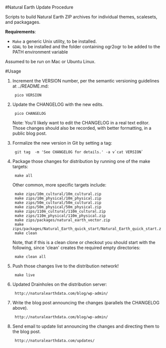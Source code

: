 #Natural Earth Update Procedure

Scripts to build Natural Earth ZIP archives for individual themes, scalesets, and packagages.

**Requirements**: 

 - `Make` a generic Unix utility, to be installed. 
 - `GDAL` to be installed and the folder containing ogr2ogr to be added to the PATH environment variable
   
Assumed to be run on Mac or Ubuntu Linux.

#Usage

1. Increment the VERSION number, per the semantic versioning guidelines at ../README.md:

        pico VERSION
        
2. Update the CHANGELOG with the new edits.

        pico CHANGELOG
    
    Note: You'll likely want to edit the CHANGELOG in a real text editor. Those changes should
also be recorded, with better formatting, in a public blog post.
    
3. Formalize the new version in Git by setting a tag:

	    git tag  -m 'See CHANGELOG for details.' -a v`cat VERSION`

4. Package those changes for distribution by running one of the make targets:

        make all
    
    Other common, more specific targets include:

        make zips/10m_cultural/10m_cultural.zip
        make zips/10m_physical/10m_physical.zip
        make zips/50m_cultural/50m_cultural.zip
        make zips/50m_physical/50m_physical.zip
        make zips/110m_cultural/110m_cultural.zip
        make zips/110m_physical/110m_physical.zip
        make zips/packages/natural_earth_vector.zip
        make zips/packages/Natural_Earth_quick_start/Natural_Earth_quick_start.zip
        make clean
    
    Note, that if this is a clean clone or checkout you should
    start with the following, since 'clean' creates the required
    empty directories:
    
        make clean all
            
6. Push those changes live to the distribution network!

        make live
        
7. Updated Drainholes on the distribution server:

        http://naturalearthdata.com/blog/wp-admin/

8. Write the blog post announcing the changes (parallels the CHANGELOG above).

        http://naturalearthdata.com/blog/wp-admin/

9. Send email to update list announcing the changes and directing them to the blog post.

        http://naturalearthdata.com/updates/